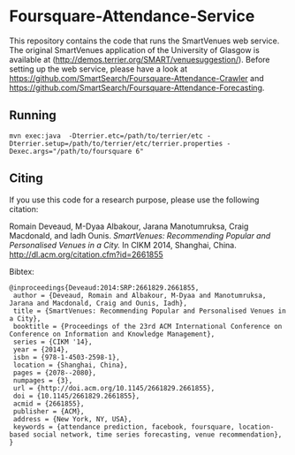 # Foursquare-Attendance-Service

This repository contains the code that runs the SmartVenues web service. The original SmartVenues application of the University of Glasgow is available at (http://demos.terrier.org/SMART/venuesuggestion/). Before setting up the web service, please have a
 look at https://github.com/SmartSearch/Foursquare-Attendance-Crawler and https://github.com/SmartSearch/Foursquare-Attendance-Forecasting.

## Running

```
mvn exec:java  -Dterrier.etc=/path/to/terrier/etc -Dterrier.setup=/path/to/terrier/etc/terrier.properties -Dexec.args="/path/to/foursquare 6"
```

## Citing

If you use this code for a research purpose, please use the following citation:

Romain Deveaud, M-Dyaa Albakour, Jarana Manotumruksa, Craig Macdonald, and Iadh Ounis. *SmartVenues: Recommending Popular and Personalised Venues in a City.* In CIKM 2014, Shanghai, China. http://dl.acm.org/citation.cfm?id=2661855

Bibtex:
```
@inproceedings{Deveaud:2014:SRP:2661829.2661855,
 author = {Deveaud, Romain and Albakour, M-Dyaa and Manotumruksa, Jarana and Macdonald, Craig and Ounis, Iadh},
 title = {SmartVenues: Recommending Popular and Personalised Venues in a City},
 booktitle = {Proceedings of the 23rd ACM International Conference on Conference on Information and Knowledge Management},
 series = {CIKM '14},
 year = {2014},
 isbn = {978-1-4503-2598-1},
 location = {Shanghai, China},
 pages = {2078--2080},
 numpages = {3},
 url = {http://doi.acm.org/10.1145/2661829.2661855},
 doi = {10.1145/2661829.2661855},
 acmid = {2661855},
 publisher = {ACM},
 address = {New York, NY, USA},
 keywords = {attendance prediction, facebook, foursquare, location-based social network, time series forecasting, venue recommendation},
} 
```
